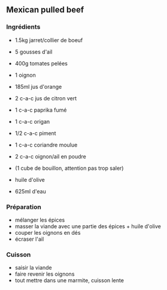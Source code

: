 ## Mexican pulled beef

### Ingrédients

- 1.5kg jarret/collier de boeuf
- 5 gousses d'ail
- 400g tomates pelées
- 1 oignon
- 185ml jus d'orange
- 2 c-a-c jus de citron vert

- 1 c-a-c paprika fumé
- 1 c-a-c origan
- 1/2 c-a-c piment
- 1 c-a-c coriandre moulue
- 2 c-a-c oignon/ail en poudre

- (1 cube de bouillon, attention pas trop saler)
- huile d'olive
- 625ml d'eau

### Préparation

- mélanger les épices
- masser la viande avec une partie des épices + huile d'olive
- couper les oignons en dés
- écraser l'ail

### Cuisson

- saisir la viande
- faire revenir les oignons
- tout mettre dans une marmite, cuisson lente
